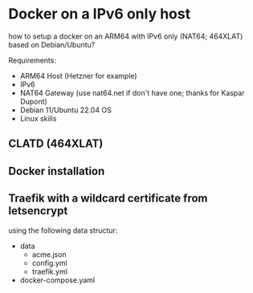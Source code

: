 # Docker on a IPv6 only host
how to setup a docker on an ARM64 with IPv6 only (NAT64; 464XLAT) based on Debian/Ubuntu?

Requirements:
- ARM64 Host (Hetzner for example)
- IPv6
- NAT64 Gateway (use nat64.net if don't have one; thanks for Kaspar Dupont)
- Debian 11/Ubuntu 22.04 OS
- Linux skills

## CLATD (464XLAT)


## Docker installation


## Traefik with a wildcard certificate from letsencrypt 

using the following data structur:
- data
    - acme.json
    - config.yml
    - traefik.yml
- docker-compose.yaml